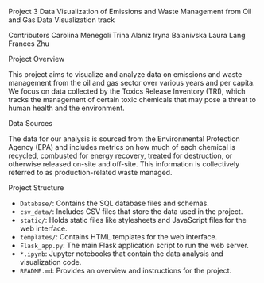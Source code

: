 Project 3
Data Visualization of Emissions and Waste Management from Oil and Gas
Data Visualization track



Contributors
Carolina Menegoli
Trina Alaniz
Iryna Balanivska
Laura Lang
Frances Zhu




Project Overview

This project aims to visualize and analyze data on emissions and waste management from the oil and gas sector over various years and per capita. We focus on data collected by the Toxics Release Inventory (TRI), which tracks the management of certain toxic chemicals that may pose a threat to human health and the environment.

Data Sources

The data for our analysis is sourced from the Environmental Protection Agency (EPA) and includes metrics on how much of each chemical is recycled, combusted for energy recovery, treated for destruction, or otherwise released on-site and off-site. This information is collectively referred to as production-related waste managed.

 Project Structure

- `Database/`: Contains the SQL database files and schemas.
- `csv_data/`: Includes CSV files that store the data used in the project.
- `static/`: Holds static files like stylesheets and JavaScript files for the web interface.
- `templates/`: Contains HTML templates for the web interface.
- `Flask_app.py`: The main Flask application script to run the web server.
- `*.ipynb`: Jupyter notebooks that contain the data analysis and visualization code.
- `README.md`: Provides an overview and instructions for the project.

